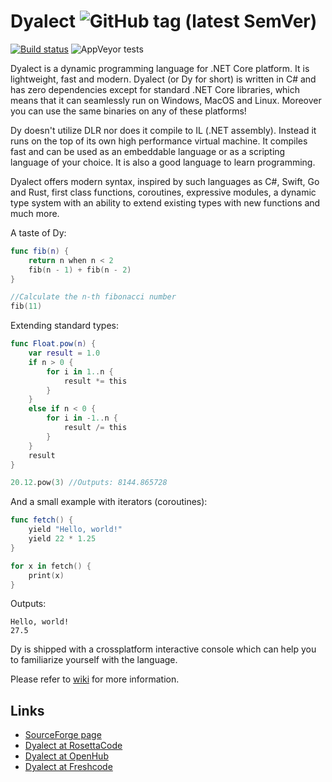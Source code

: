 # Dyalect ![GitHub tag (latest SemVer)](https://img.shields.io/badge/version-0.20-blue.svg)

[![Build status](https://ci.appveyor.com/api/projects/status/lu26t16of7nhetp0?svg=true)](https://ci.appveyor.com/project/vorov2/dyalect)
![AppVeyor tests](https://img.shields.io/appveyor/tests/vorov2/dyalect.svg)

Dyalect is a dynamic programming language for .NET Core platform.
It is lightweight, fast and modern. Dyalect (or Dy for short) is
written in C# and has zero dependencies except for standard .NET Core
libraries, which means that it can seamlessly run on Windows, MacOS
and Linux. Moreover you can use the same binaries on any of these 
platforms!

Dy doesn't utilize DLR nor does it compile to IL (.NET assembly). Instead
it runs on the top of its own high performance virtual machine. It
compiles fast and can be used as an embeddable language or as a
scripting language of your choice. It is also a good language to learn
programming.

Dyalect offers modern syntax, inspired by such languages as C#, Swift,
Go and Rust, first class functions, coroutines, expressive modules,
a dynamic type system with an ability to extend existing types with
new functions and much more.

A taste of Dy:

```swift
func fib(n) {
    return n when n < 2
    fib(n - 1) + fib(n - 2)
}

//Calculate the n-th fibonacci number
fib(11)
```

Extending standard types:

```swift
func Float.pow(n) {
    var result = 1.0
    if n > 0 {
        for i in 1..n {
            result *= this
        }
    }
    else if n < 0 {
        for i in -1..n {
            result /= this
        }
    }
    result
}

20.12.pow(3) //Outputs: 8144.865728
```

And a small example with iterators (coroutines):

```swift
func fetch() { 
    yield "Hello, world!"
    yield 22 * 1.25
}

for x in fetch() {
    print(x)
}
```

Outputs:

```
Hello, world!
27.5
```

Dy is shipped with a crossplatform interactive console which can
help you to familiarize yourself with the language.

Please refer to [wiki](https://github.com/vorov2/dyalect/wiki) for more information.

## Links

* [SourceForge page](https://sourceforge.net/projects/dyalect/)
* [Dyalect at RosettaCode](http://rosettacode.org/wiki/Category:Dyalect)
* [Dyalect at OpenHub](https://www.openhub.net/p/dyalect)
* [Dyalect at Freshcode](http://freshcode.club/projects/dyalect)
